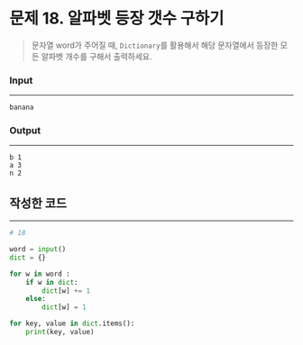 # 문제 18.  알파벳 등장 갯수 구하기


> 문자열 word가 주어질 때, `Dictionary`를 활용해서 해당 문자열에서 등장한 모든 알파벳 개수를 구해서 출력하세요.
>

### Input
---

```python
banana
```

### Output
---

```
b 1
a 3
n 2
```



## 작성한 코드
----

```python
# 18

word = input()
dict = {}

for w in word :
    if w in dict:
        dict[w] += 1
    else:
        dict[w] = 1

for key, value in dict.items():
    print(key, value)
```


</aside>